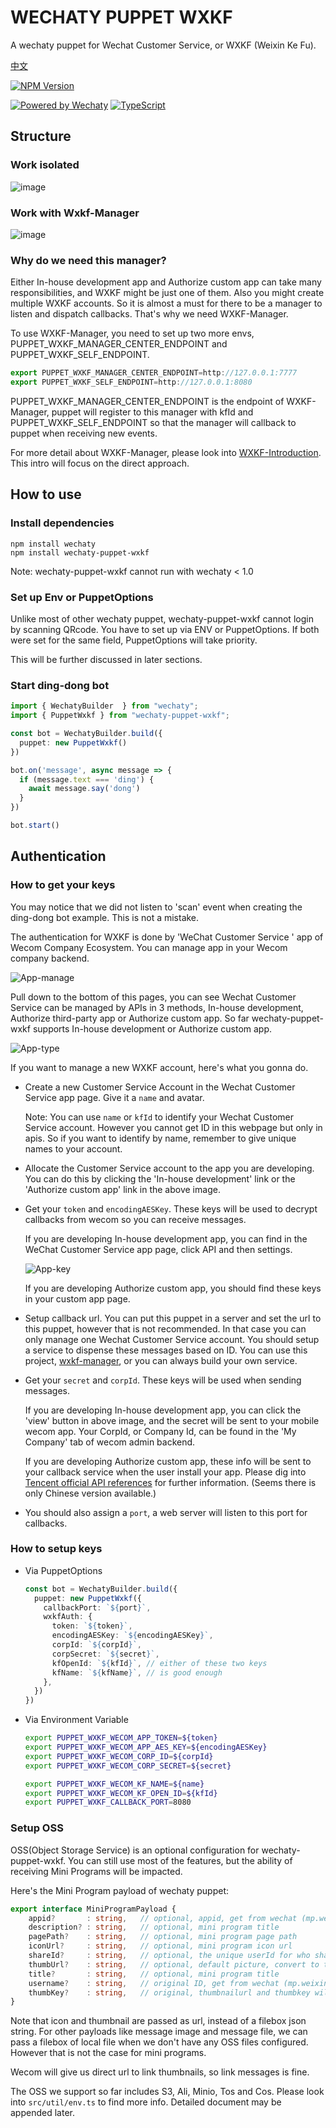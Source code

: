 # WECHATY PUPPET WXKF
A wechaty puppet for Wechat Customer Service, or WXKF (Weixin Ke Fu).

[中文](./README-CHN.md)

[![NPM Version](https://badge.fury.io/js/wechaty-puppet-wxkf.svg)](https://badge.fury.io/js/wechaty-puppet-wxkf)

[![Powered by Wechaty](https://img.shields.io/badge/Powered%20By-Wechaty-brightgreen.svg)](https://github.com/wechaty/wechaty)
[![TypeScript](https://img.shields.io/badge/%3C%2F%3E-TypeScript-blue.svg)](https://www.typescriptlang.org/)

## Structure

### Work isolated

![image](./introduction-assets/eng/structure-direct.jpg)

### Work with Wxkf-Manager

![image](./introduction-assets/eng/structure-with-manager.jpg)

### Why do we need this manager?

Either In-house development app and Authorize custom app can take many responsibilities, and WXKF might be just one of them. Also you might create multiple WXKF accounts. So it is almost a must for there to be a manager to listen and dispatch callbacks. That's why we need WXKF-Manager.

To use WXKF-Manager, you need to set up two more envs, PUPPET_WXKF_MANAGER_CENTER_ENDPOINT and PUPPET_WXKF_SELF_ENDPOINT.

```ts
export PUPPET_WXKF_MANAGER_CENTER_ENDPOINT=http://127.0.0.1:7777
export PUPPET_WXKF_SELF_ENDPOINT=http://127.0.0.1:8080
```

PUPPET_WXKF_MANAGER_CENTER_ENDPOINT is the endpoint of WXKF-Manager, puppet will register to this manager with kfId and PUPPET_WXKF_SELF_ENDPOINT so that the manager will callback to puppet when receiving new events.

For more detail about WXKF-Manager, please look into [WXKF-Introduction](https://github.com/juzibot/wechaty-puppet-wxkf/blob/main/README.md). This intro will focus on the direct approach.


## How to use

### Install dependencies

```shell
npm install wechaty
npm install wechaty-puppet-wxkf
```

Note: wechaty-puppet-wxkf cannot run with wechaty < 1.0

### Set up Env or PuppetOptions

Unlike most of other wechaty puppet, wechaty-puppet-wxkf cannot login by scanning QRcode. You have to set up via ENV or PuppetOptions. If both were set for the same field, PuppetOptions will take priority.

This will be further discussed in later sections.

### Start ding-dong bot

```ts
import { WechatyBuilder  } from "wechaty";
import { PuppetWxkf } from "wechaty-puppet-wxkf";

const bot = WechatyBuilder.build({
  puppet: new PuppetWxkf()
})

bot.on('message', async message => {
  if (message.text === 'ding') {
    await message.say('dong')
  }
})

bot.start()
```

## Authentication

### How to get your keys

You may notice that we did not listen to 'scan' event when creating the ding-dong bot example. This is not a mistake.

The authentication for WXKF is done by 'WeChat Customer Service
' app of Wecom Company Ecosystem. You can manage app in your Wecom company backend.

![App-manage](./introduction-assets/eng/app-manage.jpg)

Pull down to the bottom of this pages, you can see Wechat Customer Service can be managed by APIs in 3 methods, In-house development, Authorize third-party app or Authorize custom app. So far wechaty-puppet-wxkf supports In-house development or Authorize custom app.

![App-type](./introduction-assets/eng/app-type.jpg)

If you want to manage a new WXKF account, here's what you gonna do.

- Create a new Customer Service Account in the Wechat Customer Service app page. Give it a `name` and avatar.

  Note: You can use `name` or `kfId` to identify your Wechat Customer Service account. However you cannot get ID in this webpage but only in apis. So if you want to identify by name, remember to give unique names to your account.

- Allocate the Customer Service account to the app you are developing. You can do this by clicking the 'In-house development' link or the 'Authorize custom app' link in the above image.

- Get your `token` and `encodingAESKey`. These keys will be used to decrypt callbacks from wecom so you can receive messages.

  If you are developing In-house development app, you can find in the WeChat Customer Service app page, click API and then settings.

  ![App-key](./introduction-assets/eng/app-key.jpg)

  If you are developing Authorize custom app, you should find these keys in your custom app page.

- Setup callback url. You can put this puppet in a server and set the url to this puppet, however that is not recommended. In that case you can only manage one Wechat Customer Service account. You should setup a service to dispense these messages based on ID. You can use this project, [wxkf-manager](https://github.com/juzibot/wxkf-manager), or you can always build your own service.

- Get your `secret` and `corpId`. These keys will be used when sending messages.

  If you are developing In-house development app, you can click the 'view' button in above image, and the secret will be sent to your mobile wecom app. Your CorpId, or Company Id, can be found in the 'My Company' tab of wecom admin backend.

  If you are developing Authorize custom app, these info will be sent to your callback service when the user install your app. Please dig into [Tencent official API references](https://developer.work.weixin.qq.com/document/path/97163) for further information. (Seems there is only Chinese version available.)

- You should also assign a `port`, a web server will listen to this port for callbacks.

### How to setup keys

- Via PuppetOptions

  ```ts
  const bot = WechatyBuilder.build({
    puppet: new PuppetWxkf({
      callbackPort: `${port}`,
      wxkfAuth: {
        token: `${token}`,
        encodingAESKey: `${encodingAESKey}`,
        corpId: `${corpId}`,
        corpSecret: `${secret}`,
        kfOpenId: `${kfId}`, // either of these two keys
        kfName: `${kfName}`, // is good enough
      },
    })
  })
  ```

- Via Environment Variable

  ```bash
  export PUPPET_WXKF_WECOM_APP_TOKEN=${token}
  export PUPPET_WXKF_WECOM_APP_AES_KEY=${encodingAESKey}
  export PUPPET_WXKF_WECOM_CORP_ID=${corpId}
  export PUPPET_WXKF_WECOM_CORP_SECRET=${secret}

  export PUPPET_WXKF_WECOM_KF_NAME=${name}
  export PUPPET_WXKF_WECOM_KF_OPEN_ID=${kfId}
  export PUPPET_WXKF_CALLBACK_PORT=8080
  ```

### Setup OSS

OSS(Object Storage Service) is an optional configuration for wechaty-puppet-wxkf. You can still use most of the features, but the ability of receiving Mini Programs will be impacted.

Here's the Mini Program payload of wechaty puppet:

```ts
export interface MiniProgramPayload {
    appid?       : string,   // optional, appid, get from wechat (mp.weixin.qq.com)
    description? : string,   // optional, mini program title
    pagePath?    : string,   // optional, mini program page path
    iconUrl?     : string,   // optional, mini program icon url
    shareId?     : string,   // optional, the unique userId for who share this mini program
    thumbUrl?    : string,   // optional, default picture, convert to thumbnail
    title?       : string,   // optional, mini program title
    username?    : string,   // original ID, get from wechat (mp.weixin.qq.com)
    thumbKey?    : string,   // original, thumbnailurl and thumbkey will make the headphoto of mini-program better
}
```

Note that icon and thumbnail are passed as url, instead of a filebox json string. For other payloads like message image and message file, we can pass a filebox of local file when we don't have any OSS files configured. However that is not the case for mini programs.

Wecom will give us direct url to link thumbnails, so link messages is fine.

The OSS we support so far includes S3, Ali, Minio, Tos and Cos. Please look into `src/util/env.ts` to find more info. Detailed document may be appended later.
